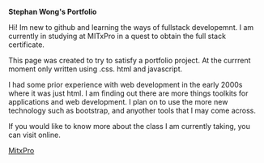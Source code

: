 **Stephan Wong's Portfolio**


Hi!  Im new to github and learning the ways of fullstack developemnt.  I am currently in studying at MITxPro in a quest to obtain the full stack certificate.   

This page was created to try to satisfy a portfolio project.  At the currrent moment only written using .css. html and javascript. 

I had some prior experience with web development in the early 2000s where it was just html.  I am finding out there are more things toolkits for applications and web development.  I plan on to use the more new technology such as bootstrap, and anyother tools that I may come across.

If you would like to know more about the class I am currently taking, you can visit online.

[MitxPro](https://executive-ed.xpro.mit.edu/professional-certificate-coding?gclid=CjwKCAjwqcKFBhAhEiwAfEr7zQpMSJQhx59RxoY8nMpnvPvTFnNmH_VTJAsIpAuqTQKfB8BAd20pjBoCJI4QAvD_BwE#page-section-790?utm_source=Google&utm_medium=c&utm_term=%2Bmit%20%2Bfull%20%2Bstack&utm_location=9029979&utm_campaign=B-365D_US_GG_SE_PCC_Brand&utm_content=MIT-Full-Stack___Course_OnlineSchool_12Nov
)